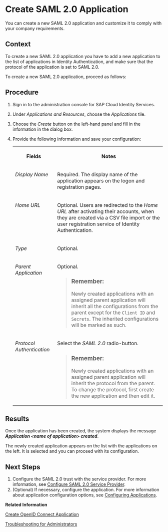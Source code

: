 <!-- loiofe3102ad92d94baa955ffa06b86d2cfa -->

# Create SAML 2.0 Application

You can create a new SAML 2.0 application and customize it to comply with your company requirements.



## Context

To create a new SAML 2.0 application you have to add a new application to the list of applications in Identity Authentication, and make sure that the protocol of the application is set to SAML 2.0.

To create a new SAML 2.0 application, proceed as follows:



<a name="loiofe3102ad92d94baa955ffa06b86d2cfa__steps_qqh_hfk_q4"/>

## Procedure

1.  Sign in to the administration console for SAP Cloud Identity Services.

2.  Under *Applications and Resources*, choose the *Applications* tile.

3.  Choose the *Create* button on the left-hand panel and fill in the information in the dialog box.

4.  Provide the following information and save your configuration:


    <table>
    <tr>
    <th valign="top">

    Fields
    
    </th>
    <th valign="top">

    Notes
    
    </th>
    </tr>
    <tr>
    <td valign="top">
    
    *Display Name*
    
    </td>
    <td valign="top">
    
    Required. The display name of the application appears on the logon and registration pages.
    
    </td>
    </tr>
    <tr>
    <td valign="top">
    
    *Home URL*
    
    </td>
    <td valign="top">
    
    Optional. Users are redirected to the *Home URL* after activating their accounts, when they are created via a CSV file import or the user registration service of Identity Authentication.
    
    </td>
    </tr>
    <tr>
    <td valign="top">
    
    *Type*
    
    </td>
    <td valign="top">
    
    Optional.
    
    </td>
    </tr>
    <tr>
    <td valign="top">
    
    *Parent Application*
    
    </td>
    <td valign="top">
    
    Optional.

    > ### Remember:  
    > Newly created applications with an assigned parent application will inherit all the configurations from the parent except for the `Client ID` and `Secrets`. The inherited configurations will be marked as such.


    
    </td>
    </tr>
    <tr>
    <td valign="top">
    
    *Protocol Authentication*
    
    </td>
    <td valign="top">
    
    Select the *SAML 2.0* radio-button.

    > ### Remember:  
    > Newly created applications with an assigned parent application will inherit the protocol from the parent. To change the protocol, first create the new application and then edit it.


    
    </td>
    </tr>
    </table>
    



<a name="loiofe3102ad92d94baa955ffa06b86d2cfa__result_dpz_23k_r2b"/>

## Results

Once the application has been created, the system displays the message ***Application <name of application\> created***.

The newly created application appears on the list with the applications on the left. It is selected and you can proceed with its configuration.



<a name="loiofe3102ad92d94baa955ffa06b86d2cfa__postreq_nhs_nh3_r2b"/>

## Next Steps

1.  Configure the SAML 2.0 trust with the service provider. For more information, see [Configure SAML 2.0 Service Provider](configure-saml-2-0-service-provider-51f1f75.md).
2.  \(Optional\) If necessary, configure the application. For more information about application configuration options, see [Configuring Applications](configuring-applications-61ad3b0.md).

**Related Information**  


[Create OpenID Connect Application](create-openid-connect-application-62fb1c3.md "You can create a new OpenID Connect application.")

[Troubleshooting for Administrators](troubleshooting-for-administrators-f80beb5.md "This section is intended to help administrators deal with error messages in the administration console for SAP Cloud Identity Services.")

